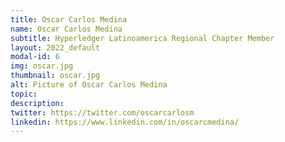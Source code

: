 ```yaml
---
title: Oscar Carlos Medina
name: Oscar Carlos Medina
subtitle: Hyperledger Latinoamerica Regional Chapter Member
layout: 2022_default
modal-id: 6
img: oscar.jpg
thumbnail: oscar.jpg
alt: Picture of Oscar Carlos Medina
topic: 
description: 
twitter: https://twitter.com/oscarcarlosm
linkedin: https://www.linkedin.com/in/oscarcmedina/
---
```


